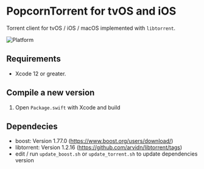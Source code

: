 # PopcornTorrent for tvOS and iOS

Torrent client for tvOS / iOS / macOS implemented with `libtorrent`.

![Platform](http://img.shields.io/badge/platform-macOS%20%7C%20iOS%20%7C%20tvOS-lightgrey.svg?style=flat)

## Requirements

- Xcode 12 or greater.

## Compile a new version

1. Open `Package.swift` with Xcode and build


## Dependecies

- boost: Version 1.77.0 (https://www.boost.org/users/download/)
- libtorrent: Version 1.2.16 (https://github.com/arvidn/libtorrent/tags)
- edit / run `update_boost.sh` or `update_torrent.sh` to update dependencies version
